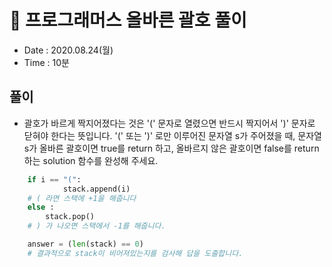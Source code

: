 # 🐶 프로그래머스 올바른 괄호 풀이
- Date : 2020.08.24(월)
- Time : 10분

## 풀이

- 괄호가 바르게 짝지어졌다는 것은 '(' 문자로 열렸으면 반드시 짝지어서 ')' 문자로 닫혀야 한다는 뜻입니다. '(' 또는 ')' 로만 이루어진 문자열 s가 주어졌을 때, 문자열 s가 올바른 괄호이면 true를 return 하고, 올바르지 않은 괄호이면 false를 return 하는 solution 함수를 완성해 주세요.

```python
    if i == "(":
            stack.append(i)
    # ( 라면 스택에 +1을 해줍니다
    else : 
        stack.pop()
    # ) 가 나오면 스택에서 -1를 해줍니다.

    answer = (len(stack) == 0)
    # 결과적으로 stack이 비어져있는지를 검사해 답을 도출합니다.
```
